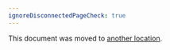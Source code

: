 ```yaml
---
ignoreDisconnectedPageCheck: true
---
```


This document was moved to [another location](../../team/product-dev/product/personas.md).
